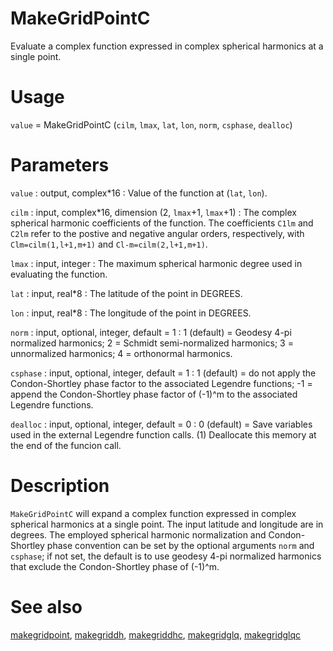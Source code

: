 # MakeGridPointC

Evaluate a complex function expressed in complex spherical harmonics at a single point.

# Usage

`value` = MakeGridPointC (`cilm`, `lmax`, `lat`, `lon`, `norm`, `csphase`, `dealloc`)

# Parameters

`value` : output, complex\*16
:   Value of the function at (`lat`, `lon`).

`cilm` : input, complex\*16, dimension (2, `lmax`+1, `lmax`+1)
:   The complex spherical harmonic coefficients of the function. The coefficients `C1lm` and `C2lm` refer to the postive and negative angular orders, respectively, with `Clm=cilm(1,l+1,m+1)` and `Cl-m=cilm(2,l+1,m+1)`.

`lmax` : input, integer
:   The maximum spherical harmonic degree used in evaluating the function.

`lat` : input, real\*8
:   The latitude of the point in DEGREES.

`lon` : input, real\*8
:   The longitude of the point in DEGREES.

`norm` : input, optional, integer, default = 1
:   1 (default) = Geodesy 4-pi normalized harmonics; 2 = Schmidt semi-normalized harmonics; 3 = unnormalized harmonics; 4 = orthonormal harmonics.

`csphase` : input, optional, integer, default = 1
:   1 (default) = do not apply the Condon-Shortley phase factor to the associated Legendre functions; -1 = append the Condon-Shortley phase factor of (-1)^m to the associated Legendre functions.

`dealloc` : input, optional, integer, default = 0
:   0 (default) = Save variables used in the external Legendre function calls. (1) Deallocate this memory at the end of the funcion call.

# Description

`MakeGridPointC` will expand a complex function expressed in complex spherical harmonics at a single point. The input latitude and longitude are in degrees. The employed spherical harmonic normalization and Condon-Shortley phase convention can be set by the optional arguments `norm` and `csphase`; if not set, the default is to use geodesy 4-pi normalized harmonics that exclude the Condon-Shortley phase of (-1)^m.

# See also

[makegridpoint](makegridpoint.html), [makegriddh](makegriddh.html), [makegriddhc](makegriddhc.html), [makegridglq](makegridglq.html), [makegridglqc](makegridglqc.html)
